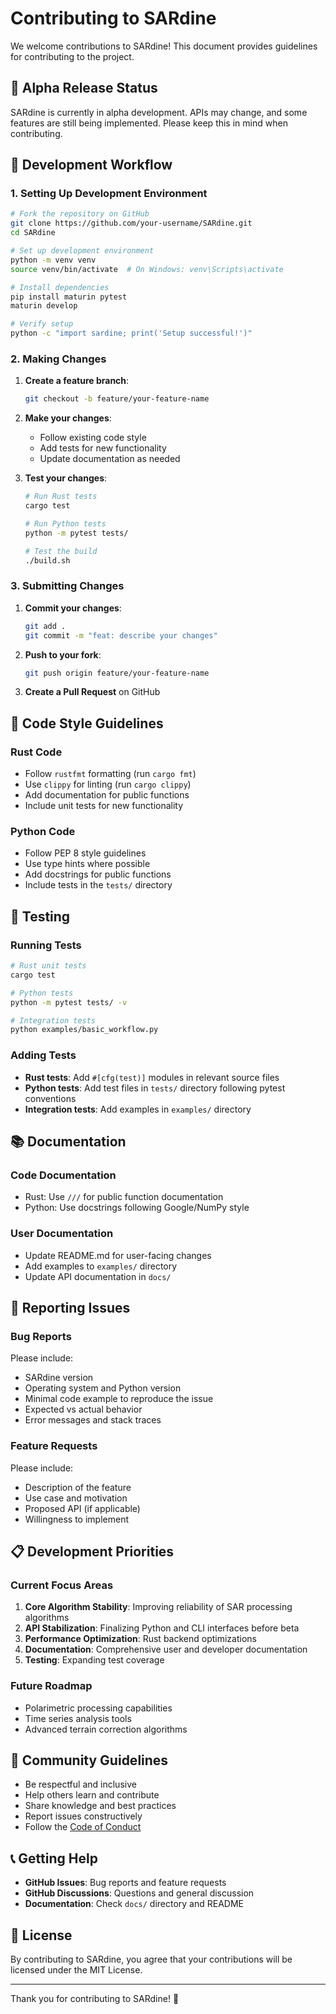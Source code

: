 # Contributing to SARdine

We welcome contributions to SARdine! This document provides guidelines for contributing to the project.

## 🚨 Alpha Release Status

SARdine is currently in alpha development. APIs may change, and some features are still being implemented. Please keep this in mind when contributing.

## 🔄 Development Workflow

### 1. Setting Up Development Environment

```bash
# Fork the repository on GitHub
git clone https://github.com/your-username/SARdine.git
cd SARdine

# Set up development environment
python -m venv venv
source venv/bin/activate  # On Windows: venv\Scripts\activate

# Install dependencies
pip install maturin pytest
maturin develop

# Verify setup
python -c "import sardine; print('Setup successful!')"
```

### 2. Making Changes

1. **Create a feature branch**:
   ```bash
   git checkout -b feature/your-feature-name
   ```

2. **Make your changes**:
   - Follow existing code style
   - Add tests for new functionality
   - Update documentation as needed

3. **Test your changes**:
   ```bash
   # Run Rust tests
   cargo test
   
   # Run Python tests
   python -m pytest tests/
   
   # Test the build
   ./build.sh
   ```

### 3. Submitting Changes

1. **Commit your changes**:
   ```bash
   git add .
   git commit -m "feat: describe your changes"
   ```

2. **Push to your fork**:
   ```bash
   git push origin feature/your-feature-name
   ```

3. **Create a Pull Request** on GitHub

## 📝 Code Style Guidelines

### Rust Code
- Follow `rustfmt` formatting (run `cargo fmt`)
- Use `clippy` for linting (run `cargo clippy`)
- Add documentation for public functions
- Include unit tests for new functionality

### Python Code
- Follow PEP 8 style guidelines
- Use type hints where possible
- Add docstrings for public functions
- Include tests in the `tests/` directory

## 🧪 Testing

### Running Tests

```bash
# Rust unit tests
cargo test

# Python tests
python -m pytest tests/ -v

# Integration tests
python examples/basic_workflow.py
```

### Adding Tests

- **Rust tests**: Add `#[cfg(test)]` modules in relevant source files
- **Python tests**: Add test files in `tests/` directory following pytest conventions
- **Integration tests**: Add examples in `examples/` directory

## 📚 Documentation

### Code Documentation
- Rust: Use `///` for public function documentation
- Python: Use docstrings following Google/NumPy style

### User Documentation
- Update README.md for user-facing changes
- Add examples to `examples/` directory
- Update API documentation in `docs/`

## 🐛 Reporting Issues

### Bug Reports
Please include:
- SARdine version
- Operating system and Python version
- Minimal code example to reproduce the issue
- Expected vs actual behavior
- Error messages and stack traces

### Feature Requests
Please include:
- Description of the feature
- Use case and motivation
- Proposed API (if applicable)
- Willingness to implement

## 📋 Development Priorities

### Current Focus Areas
1. **Core Algorithm Stability**: Improving reliability of SAR processing algorithms
2. **API Stabilization**: Finalizing Python and CLI interfaces before beta
3. **Performance Optimization**: Rust backend optimizations
4. **Documentation**: Comprehensive user and developer documentation
5. **Testing**: Expanding test coverage

### Future Roadmap
- Polarimetric processing capabilities
- Time series analysis tools
- Advanced terrain correction algorithms

## 🤝 Community Guidelines

- Be respectful and inclusive
- Help others learn and contribute
- Share knowledge and best practices
- Report issues constructively
- Follow the [Code of Conduct](CODE_OF_CONDUCT.md)

## 📞 Getting Help

- **GitHub Issues**: Bug reports and feature requests
- **GitHub Discussions**: Questions and general discussion
- **Documentation**: Check `docs/` directory and README

## 📄 License

By contributing to SARdine, you agree that your contributions will be licensed under the MIT License.

---

Thank you for contributing to SARdine! 🌟
